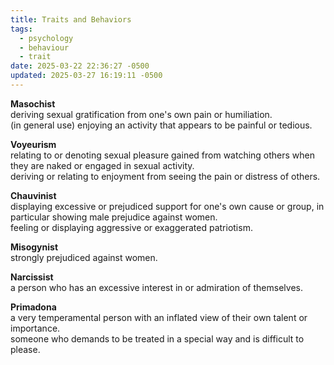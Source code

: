 ```yaml
---
title: Traits and Behaviors
tags:
  - psychology
  - behaviour
  - trait
date: 2025-03-22 22:36:27 -0500
updated: 2025-03-27 16:19:11 -0500
---
```


**Masochist**  
deriving sexual gratification from one's own pain or humiliation.  
(in general use) enjoying an activity that appears to be painful or tedious.

**Voyeurism**  
relating to or denoting sexual pleasure gained from watching others when they are naked or engaged in sexual activity.  
deriving or relating to enjoyment from seeing the pain or distress of others.  

**Chauvinist**  
displaying excessive or prejudiced support for one's own cause or group, in particular showing male prejudice against women.  
feeling or displaying aggressive or exaggerated patriotism.  

**Misogynist**  
strongly prejudiced against women.  

**Narcissist**  
a person who has an excessive interest in or admiration of themselves.  

**Primadona**  
a very temperamental person with an inflated view of their own talent or importance.  
someone who demands to be treated in a special way and is difficult to please.  